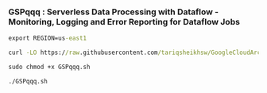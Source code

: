 ### GSPqqq :  Serverless Data Processing with Dataflow - Monitoring, Logging and Error Reporting for Dataflow Jobs 

```cmd
export REGION=us-east1 
```


```cmd
curl -LO https://raw.githubusercontent.com/tariqsheikhsw/GoogleCloudArchitectLabs/main/Solutions/GSPqqq.sh

sudo chmod +x GSPqqq.sh

./GSPqqq.sh
```
